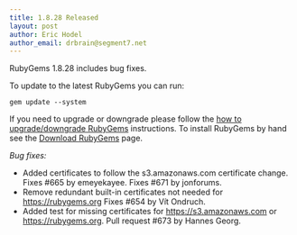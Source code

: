 ```yaml
---
title: 1.8.28 Released
layout: post
author: Eric Hodel
author_email: drbrain@segment7.net
---
```


RubyGems 1.8.28 includes bug fixes.

To update to the latest RubyGems you can run:

    gem update --system

If you need to upgrade or downgrade please follow the [how to upgrade/downgrade
RubyGems][upgrading] instructions.  To install RubyGems by hand see the
[Download RubyGems][download] page.

_Bug fixes:_

* Added certificates to follow the s3.amazonaws.com certificate change.  Fixes #665 by emeyekayee.  Fixes #671 by jonforums.
* Remove redundant built-in certificates not needed for https://rubygems.org Fixes #654 by Vít Ondruch.
* Added test for missing certificates for https://s3.amazonaws.com or https://rubygems.org.  Pull request #673 by Hannes Georg.


[download]: http://rubygems.org/pages/download
[upgrading]: http://docs.seattlerb.org/rubygems/UPGRADING_rdoc.html

